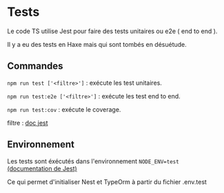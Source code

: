 # Tests

Le code TS utilise Jest pour faire des tests unitaires ou e2e ( end to end ).

Il y a eu des tests en Haxe mais qui sont tombés en désuétude.

## Commandes

`npm run test ['<filtre>']` : exécute les test unitaires.

`npm run test:e2e ['<filtre>']` : exécute les test end to end.

`npm run test:cov` : exécute le coverage.

filtre : [doc jest](https://jestjs.io/docs/en/cli#jest-regexfortestfiles)

## Environnement

Les tests sont éxécutés dans l'environnement `NODE_ENV=test` [(documentation de Jest)](https://jestjs.io/docs/en/environment-variables#node_env)

Ce qui permet d'initialiser Nest et TypeOrm à partir du fichier .env.test
